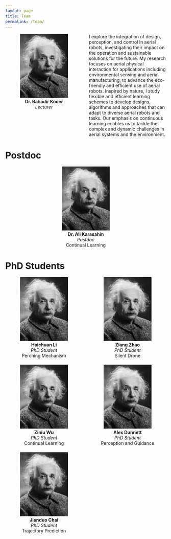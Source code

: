 ```yaml
---
layout: page
title: Team
permalink: /team/
---
```




<div style="display: grid; grid-template-columns: repeat(auto-fit, minmax(200px, 1fr)); gap: 20px;">

<!-- Researchers -->

<div align="center">
  <img src="../assets/img/prof_pic.jpg" alt="Ali Karasahin" width="150"><br>
  <strong>Dr. Bahadir Kocer</strong><br>
  <em>Lecturer</em><br>
  <a href="https://research-information.bris.ac.uk/en/persons/basaran-bahadir-kocer" class="fa fa-home"></a>
  <a href="https://scholar.google.com/citations?user=AVt5qrAAAAAJ&hl=en" class="fa fa-graduation-cap"></a>
  <a href="https://www.linkedin.com/in/basaran-bahadir-kocer-6920a7340/" class="fab fa-linkedin"></a>
</div>

<div align="Left">
  I explore the integration of design, perception, and control in aerial robots, investigating their impact on the operation and sustainable solutions for the future. My research focuses on aerial physical interaction for applications including environmental sensing and aerial manufacturing, to advance the eco-friendly and efficient use of aerial robots. Inspired by nature, I study flexible and efficient learning schemes to develop designs, algorithms and approaches that can adapt to diverse aerial robots and tasks. Our emphasis on continuous learning enables us to tackle the complex and dynamic challenges in aerial systems and the environment.
</div>

</div>

# Postdoc

<div style="display: grid; grid-template-columns: repeat(auto-fit, minmax(200px, 1fr)); gap: 20px;">

<div align="center">
  <img src="../assets/img/prof_pic.jpg" alt="Ali Karasahin" width="150"><br>
  <strong>Dr. Ali Karasahin</strong><br>
  <em>Postdoc</em><br>
  Continual Learning<br>
  <a href="https://tahirkarasahin.netlify.app/" class="fa fa-home"></a>
  <a href="https://scholar.google.com/citations?user=F1QthcIAAAAJ&hl=tr&oi=ao" class="fa fa-graduation-cap"></a>
  <a href="https://www.linkedin.com/in/tahirkarasahin/" class="fab fa-linkedin"></a>
</div>

</div>


# PhD Students

<div style="display: grid; grid-template-columns: repeat(auto-fit, minmax(200px, 1fr)); gap: 20px;">

<!-- Researchers -->
<div align="center">
  <img src="../assets/img/prof_pic.jpg" alt="Haichuan Li" width="150"><br>
  <strong>Haichuan Li</strong><br>
  <em>PhD Student</em><br>
  Perching Mechanism<br>
  <a href="https://research-information.bris.ac.uk/en/persons/haichuan-li" class="fa fa-home"></a>
  <a href="https://scholar.google.com/citations?user=v_HpSo4AAAAJ&hl=en" class="fa fa-graduation-cap"></a>
  <a href="https://www.linkedin.com/in/haichuan-li-95893a267/" class="fab fa-linkedin"></a>
</div>

<div align="center">
  <img src="../assets/img/prof_pic.jpg" alt="Ziang Zhao" width="150"><br>
  <strong>Ziang Zhao</strong><br>
  <em>PhD Student</em><br>
  Silent Drone<br>
  <a href="https://research-information.bris.ac.uk/en/persons/ziang-zhao" class="fa fa-home"></a>
  <a href="#" class="fa fa-graduation-cap"></a>
  <a href="https://www.linkedin.com/in/ziang-zhao-9a6a1b1a9/" class="fab fa-linkedin"></a>
</div>

<div align="center">
  <img src="../assets/img/prof_pic.jpg" alt="Ziniu Wu" width="150"><br>
  <strong>Ziniu Wu</strong><br>
  <em>PhD Student</em><br>
  Continual Learning<br>
  <a href="https://ziniuw.com/" class="fa fa-home"></a>
  <a href="#" class="fa fa-graduation-cap"></a>
  <a href="https://www.linkedin.com/in/ziniu-wu18/" class="fab fa-linkedin"></a>
</div>

<div align="center">
  <img src="../assets/img/prof_pic.jpg" alt="Alex Dunnett" width="150"><br>
  <strong>Alex Dunnett</strong><br>
  <em>PhD Student</em><br>
  Perception and Guidance<br>
  <a href="https://research-information.bris.ac.uk/en/persons/alex-j-dunnett" class="fa fa-home"></a>
  <a href="#" class="fa fa-graduation-cap"></a>
  <a href="https://www.linkedin.com/in/alex-dunnett-434948195/" class="fab fa-linkedin"></a>
</div>

<div align="center">
  <img src="../assets/img/prof_pic.jpg" alt="Jianduo Chai" width="150"><br>
  <strong>Jianduo Chai</strong><br>
  <em>PhD Student</em><br>
  Trajectory Prediction<br>
  <a href="https://research-information.bris.ac.uk/en/persons/jianduo-chai" class="fa fa-home"></a>
  <a href="#" class="fa fa-graduation-cap"></a>
  <a href="#" class="fab fa-linkedin"></a>
</div>


</div>

